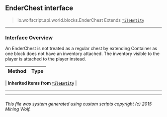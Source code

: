 ## EnderChest __interface__

>io.wolfscript.api.world.blocks.EnderChest
>Extends [`TileEntity`](TileEntity.md)

---

### Interface Overview

An EnderChest is not treated as a regular chest by extending Container<T> as one block does not have an inventory attached. The inventory visible to the player is attached to the player instead.

Method | Type   
--- | :--- 
 |
__Inherited items from [`TileEntity`](TileEntity.md)__ |





---



---


###### This file was system generated using custom scripts copyright (c) 2015 Mining Wolf.
	

